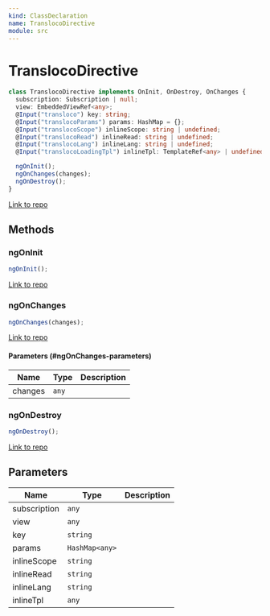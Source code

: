 ```yaml
---
kind: ClassDeclaration
name: TranslocoDirective
module: src
---
```


# TranslocoDirective

```ts
class TranslocoDirective implements OnInit, OnDestroy, OnChanges {
  subscription: Subscription | null;
  view: EmbeddedViewRef<any>;
  @Input("transloco") key: string;
  @Input("translocoParams") params: HashMap = {};
  @Input("translocoScope") inlineScope: string | undefined;
  @Input("translocoRead") inlineRead: string | undefined;
  @Input("translocoLang") inlineLang: string | undefined;
  @Input("translocoLoadingTpl") inlineTpl: TemplateRef<any> | undefined;

  ngOnInit();
  ngOnChanges(changes);
  ngOnDestroy();
}
```

[Link to repo](https://github.com/ngneat/transloco/blob/master/projects/ngneat/transloco/src/lib/transloco.directive.ts#L28-L156)

## Methods

### ngOnInit

```ts
ngOnInit();
```

[Link to repo](https://github.com/ngneat/transloco/blob/master/projects/ngneat/transloco/src/lib/transloco.directive.ts#L62-L94)

### ngOnChanges

```ts
ngOnChanges(changes);
```

[Link to repo](https://github.com/ngneat/transloco/blob/master/projects/ngneat/transloco/src/lib/transloco.directive.ts#L96-L101)

#### Parameters (#ngOnChanges-parameters)

| Name    | Type  | Description |
| ------- | ----- | ----------- |
| changes | `any` |             |

### ngOnDestroy

```ts
ngOnDestroy();
```

[Link to repo](https://github.com/ngneat/transloco/blob/master/projects/ngneat/transloco/src/lib/transloco.directive.ts#L142-L144)

## Parameters

| Name         | Type           | Description |
| ------------ | -------------- | ----------- |
| subscription | `any`          |             |
| view         | `any`          |             |
| key          | `string`       |             |
| params       | `HashMap<any>` |             |
| inlineScope  | `string`       |             |
| inlineRead   | `string`       |             |
| inlineLang   | `string`       |             |
| inlineTpl    | `any`          |             |
